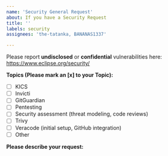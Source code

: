```yaml
---
name: 'Security General Request'
about: If you have a Security Request
title: ''
labels: security
assignees: 'the-tatanka, BANANAS1337'

---
```


Please report **undisclosed** or **confidential** vulnerabilities here: https://www.eclipse.org/security/

**Topics (Please mark an [x] to your Topic):**
- [ ] KICS
- [ ] Invicti
- [ ] GitGuardian
- [ ] Pentesting
- [ ] Security assessment (threat modeling, code reviews)
- [ ] Trivy
- [ ] Veracode (initial setup, GitHub integration)
- [ ] Other

**Please describe your request:**

